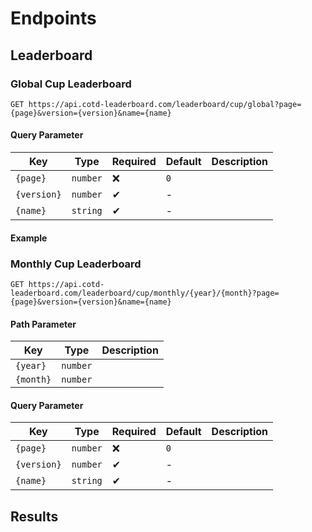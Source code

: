 # Endpoints

## Leaderboard

### Global Cup Leaderboard

```http
GET https://api.cotd-leaderboard.com/leaderboard/cup/global?page={page}&version={version}&name={name}
```

#### Query Parameter

| Key         | Type     | Required | Default | Description |
| ----------- | -------- | -------- | ------- | ----------- |
| `{page}`    | `number` | ❌       | `0`     |             |
| `{version}` | `number` | ✔        | -       |             |
| `{name}`    | `string` | ✔        | -       |             |

#### Example

### Monthly Cup Leaderboard

```http
GET https://api.cotd-leaderboard.com/leaderboard/cup/monthly/{year}/{month}?page={page}&version={version}&name={name}
```

#### Path Parameter

| Key       | Type     | Description |
| --------- | -------- | ----------- |
| `{year}`  | `number` |             |
| `{month}` | `number` |             |

#### Query Parameter

| Key         | Type     | Required | Default | Description |
| ----------- | -------- | -------- | ------- | ----------- |
| `{page}`    | `number` | ❌       | `0`     |             |
| `{version}` | `number` | ✔        | -       |             |
| `{name}`    | `string` | ✔        | -       |             |

## Results

###
